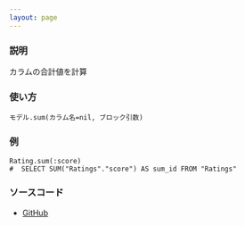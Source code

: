 ```yaml
---
layout: page
---
```


### 説明

カラムの合計値を計算

### 使い方

    モデル.sum(カラム名=nil, ブロック引数)

### 例

    Rating.sum(:score)
    #  SELECT SUM("Ratings"."score") AS sum_id FROM "Ratings"

### ソースコード

- [GitHub](https://github.com/rails/rails/blob/984c3ef2775781d47efa9f541ce570daa2434a80/activerecord/lib/active_record/relation/calculations.rb#L86)
